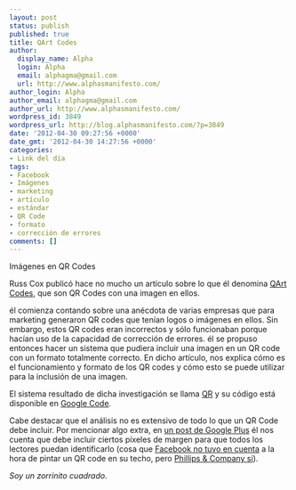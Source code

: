 ```yaml
---
layout: post
status: publish
published: true
title: QArt Codes
author:
  display_name: Alpha
  login: Alpha
  email: alphagma@gmail.com
  url: http://www.alphasmanifesto.com/
author_login: Alpha
author_email: alphagma@gmail.com
author_url: http://www.alphasmanifesto.com/
wordpress_id: 3849
wordpress_url: http://blog.alphasmanifesto.com/?p=3849
date: '2012-04-30 09:27:56 +0000'
date_gmt: '2012-04-30 14:27:56 +0000'
categories:
- Link del día
tags:
- Facebook
- Imágenes
- marketing
- artículo
- estándar
- QR Code
- formato
- corrección de errores
comments: []
---
```

Imágenes en QR Codes


Russ Cox publicó hace no mucho un artículo sobre lo que él denomina [QArt Codes](http://research.swtch.com/qart), que son QR Codes con una imagen en ellos.

él comienza contando sobre una anécdota de varias empresas que para marketing generaron QR codes que tenían logos o imágenes en ellos. Sin embargo, estos QR codes eran incorrectos y sólo funcionaban porque hacían uso de la capacidad de corrección de errores. él se propuso entonces hacer un sistema que pudiera incluir una imagen en un QR code con un formato totalmente correcto. En dicho artículo, nos explica cómo es el funcionamiento y formato de los QR codes y cómo esto se puede utilizar para la inclusión de una imagen.

El sistema resultado de dicha investigación se llama [QR](http://research.swtch.com/qr/draw) y su código está disponible en [Google Code](http://code.google.com/p/rsc/source/browse/qr).

Cabe destacar que el análisis no es extensivo de todo lo que un QR Code debe incluir. Por mencionar algo extra, en [un post de Google Plus](https://plus.google.com/116810148281701144465/posts/BCJf9CHEqBP) él nos cuenta que debe incluir ciertos píxeles de margen para que todos los lectores puedan identificarlo (cosa que [Facebook no tuvo en cuenta](http://www.geekosystem.com/facebook-roof-qr-code/) a la hora de pintar un QR code en su techo, pero [Phillips &amp; Company sí](http://www.brandchannel.com/home/post/QR-Marketing-Google-Maps.aspx)).

_Soy un zorrinito cuadrado._
